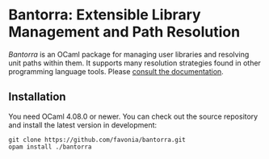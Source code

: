 # Bantorra: Extensible Library Management and Path Resolution

_Bantorra_ is an OCaml package for managing user libraries and resolving unit paths within them. It supports many resolution strategies found in other programming language tools. Please [consult the documentation](https://favonia.org/bantorra).

## Installation

You need OCaml 4.08.0 or newer. You can check out the source repository and install the latest version in development:
```
git clone https://github.com/favonia/bantorra.git
opam install ./bantorra
```
